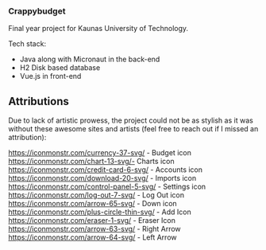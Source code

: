 ### Crappybudget

Final year project for Kaunas University of Technology.

Tech stack: 

- Java along with Micronaut in the back-end
- H2 Disk based database
- Vue.js in front-end

## Attributions

Due to lack of artistic prowess, the project could not be as stylish as it was without these awesome sites and artists (feel free to reach out if I missed an attribution):

https://iconmonstr.com/currency-37-svg/ - Budget icon
https://iconmonstr.com/chart-13-svg/- Charts icon
https://iconmonstr.com/credit-card-6-svg/ - Accounts icon
https://iconmonstr.com/download-20-svg/ - Imports icon
https://iconmonstr.com/control-panel-5-svg/ - Settings icon
https://iconmonstr.com/log-out-7-svg/ - Log Out icon
https://iconmonstr.com/arrow-65-svg/ - Down icon
https://iconmonstr.com/plus-circle-thin-svg/ - Add Icon
https://iconmonstr.com/eraser-1-svg/ - Eraser Icon
https://iconmonstr.com/arrow-63-svg/ - Right Arrow
https://iconmonstr.com/arrow-64-svg/ - Left Arrow